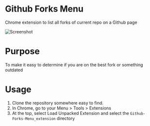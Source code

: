 Github Forks Menu
=================

Chrome extension to list all forks of current repo on a Github page

![Screenshot](https://raw.github.com/ViViDboarder/Github-Forks-Menu/master/screenshot-0.0.1.png)

Purpose
=======

To make it easy to determine if you are on the best fork or something outdated

Usage
=====

1.  Clone the repository somewhere easy to find.
2.  In Chrome, go to your Menu > Tools > Extensions
3.  At the top, select Load Unpacked Extension and select the `Github-Forks-Menu_extension` directory
